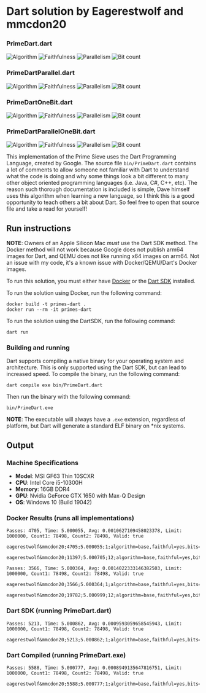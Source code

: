 # Dart solution by Eagerestwolf and mmcdon20

### PrimeDart.dart
![Algorithm](https://img.shields.io/badge/Algorithm-base-green)
![Faithfulness](https://img.shields.io/badge/Faithful-yes-green)
![Parallelism](https://img.shields.io/badge/Parallel-no-green)
![Bit count](https://img.shields.io/badge/Bits-8-yellowgreen)

### PrimeDartParallel.dart
![Algorithm](https://img.shields.io/badge/Algorithm-base-green)
![Faithfulness](https://img.shields.io/badge/Faithful-yes-green)
![Parallelism](https://img.shields.io/badge/Parallel-yes-green)
![Bit count](https://img.shields.io/badge/Bits-8-yellowgreen)

### PrimeDartOneBit.dart
![Algorithm](https://img.shields.io/badge/Algorithm-base-green)
![Faithfulness](https://img.shields.io/badge/Faithful-yes-green)
![Parallelism](https://img.shields.io/badge/Parallel-no-green)
![Bit count](https://img.shields.io/badge/Bits-1-green)

### PrimeDartParallelOneBit.dart
![Algorithm](https://img.shields.io/badge/Algorithm-base-green)
![Faithfulness](https://img.shields.io/badge/Faithful-yes-green)
![Parallelism](https://img.shields.io/badge/Parallel-yes-green)
![Bit count](https://img.shields.io/badge/Bits-1-green)


This implementation of the Prime Sieve uses the Dart Programming Language,
created by Google. The source file `bin/PrimeDart.dart` contains a lot of
comments to allow someone not familiar with Dart to understand what the code is
doing and why some things look a bit different to many other object oriented
programming languages (i.e. Java, C#, C++, etc). The reason such thorough
documentation is included is simple, Dave himself uses this algorithm when
learning a new language, so I think this is a good opportunity to teach others
a bit about Dart. So feel free to open that source file and take a read for
yourself!

## Run instructions

**NOTE**: Owners of an Apple Silicon Mac *must* use the Dart SDK method. The
Docker method will not work because Google does not publish arm64 images for
Dart, and QEMU does not like running x64 images on arm64. Not an issue with my
code, it's a known issue with Docker/QEMU/Dart's Docker images.

To run this solution, you must either have [Docker](https://www.docker.com) or
the [Dart SDK](https://dart.dev) installed.

To run the solution using Docker, run the following command:

```
docker build -t primes-dart .
docker run --rm -it primes-dart
```

To run the solution using the DartSDK, run the following command:

```
dart run
```

### Building and running

Dart supports compiling a native binary for your operating system and 
architecture. This is only supported using the Dart SDK, but can lead to 
increased speed. To compile the binary, run the following command:

```
dart compile exe bin/PrimeDart.dart
```

Then run the binary with the following command:

```
bin/PrimeDart.exe
```

**NOTE**: The executable will always have a `.exe` extension, regardless of
platform, but Dart will generate a standard ELF binary on *nix systems.

## Output

### Machine Specifications

* **Model**: MSI GF63 Thin 10SCXR
* **CPU**: Intel Core i5-10300H
* **Memory**: 16GB DDR4
* **GPU**: Nvidia GeForce GTX 1650 with Max-Q Design
* **OS**: Windows 10 (Build 19042)

### Docker Results (runs all implementations)

```
Passes: 4705, Time: 5.000055, Avg: 0.0010627109458023378, Limit: 1000000, Count1: 78498, Count2: 78498, Valid: true

eagerestwolf&mmcdon20;4705;5.000055;1;algorithm=base,faithful=yes,bits=8

eagerestwolf&mmcdon20;11397;5.000705;12;algorithm=base,faithful=yes,bits=8

Passes: 3566, Time: 5.000364, Avg: 0.0014022333146382503, Limit: 1000000, Count1: 78498, Count2: 78498, Valid: true

eagerestwolf&mmcdon20;3566;5.000364;1;algorithm=base,faithful=yes,bits=1

eagerestwolf&mmcdon20;19782;5.000999;12;algorithm=base,faithful=yes,bits=1
```

### Dart SDK (running PrimeDart.dart)

```
Passes: 5213, Time: 5.000862, Avg: 0.0009593059658545943, Limit: 1000000, Count1: 78498, Count2: 78498, Valid: true

eagerestwolf&mmcdon20;5213;5.000862;1;algorithm=base,faithful=yes,bits=8
```

### Dart Compiled (running PrimeDart.exe)

```
Passes: 5588, Time: 5.000777, Avg: 0.0008949135647816751, Limit: 1000000, Count1: 78498, Count2: 78498, Valid: true

eagerestwolf&mmcdon20;5588;5.000777;1;algorithm=base,faithful=yes,bits=8
```
